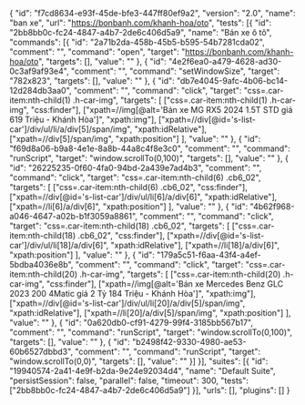 {
  "id": "f7cd8634-e93f-45de-bfe3-447ff80ef9a2",
  "version": "2.0",
  "name": "ban xe",
  "url": "https://bonbanh.com/khanh-hoa/oto",
  "tests": [{
    "id": "2bb8bb0c-fc24-4847-a4b7-2de6c406d5a9",
    "name": "Bán xe ô tô",
    "commands": [{
      "id": "2a71b2da-458b-45b5-b595-54b7281cda02",
      "comment": "",
      "command": "open",
      "target": "https://bonbanh.com/khanh-hoa/oto",
      "targets": [],
      "value": ""
    }, {
      "id": "4e2f6ea0-a479-4628-ad30-0c3af9af93e4",
      "comment": "",
      "command": "setWindowSize",
      "target": "782x823",
      "targets": [],
      "value": ""
    }, {
      "id": "db7e4045-9afc-4b06-bc14-12d284db3aa0",
      "comment": "",
      "command": "click",
      "target": "css=.car-item:nth-child(1) .h-car-img",
      "targets": [
        ["css=.car-item:nth-child(1) .h-car-img", "css:finder"],
        ["xpath=//img[@alt='Bán xe MG RX5 2024 1.5T STD giá 619 Triệu - Khánh Hòa']", "xpath:img"],
        ["xpath=//div[@id='s-list-car']/div/ul/li/a/div[5]/span/img", "xpath:idRelative"],
        ["xpath=//div[5]/span/img", "xpath:position"]
      ],
      "value": ""
    }, {
      "id": "f69d8a06-b9a8-4e1e-8a8b-44a8c4f8e3c0",
      "comment": "",
      "command": "runScript",
      "target": "window.scrollTo(0,100)",
      "targets": [],
      "value": ""
    }, {
      "id": "26225235-0f60-4fa0-94bd-2a439e7ad4b3",
      "comment": "",
      "command": "click",
      "target": "css=.car-item:nth-child(6) .cb6_02",
      "targets": [
        ["css=.car-item:nth-child(6) .cb6_02", "css:finder"],
        ["xpath=//div[@id='s-list-car']/div/ul/li[6]/a/div[6]", "xpath:idRelative"],
        ["xpath=//li[6]/a/div[6]", "xpath:position"]
      ],
      "value": ""
    }, {
      "id": "4b62f968-a046-4647-a02b-b1f3059a8861",
      "comment": "",
      "command": "click",
      "target": "css=.car-item:nth-child(18) .cb6_02",
      "targets": [
        ["css=.car-item:nth-child(18) .cb6_02", "css:finder"],
        ["xpath=//div[@id='s-list-car']/div/ul/li[18]/a/div[6]", "xpath:idRelative"],
        ["xpath=//li[18]/a/div[6]", "xpath:position"]
      ],
      "value": ""
    }, {
      "id": "179a5c51-f6aa-43f4-a4ef-5bdba4036e8b",
      "comment": "",
      "command": "click",
      "target": "css=.car-item:nth-child(20) .h-car-img",
      "targets": [
        ["css=.car-item:nth-child(20) .h-car-img", "css:finder"],
        ["xpath=//img[@alt='Bán xe Mercedes Benz GLC 2023 200 4Matic giá 2 Tỷ 184 Triệu - Khánh Hòa']", "xpath:img"],
        ["xpath=//div[@id='s-list-car']/div/ul/li[20]/a/div[5]/span/img", "xpath:idRelative"],
        ["xpath=//li[20]/a/div[5]/span/img", "xpath:position"]
      ],
      "value": ""
    }, {
      "id": "0a620db0-cf91-4279-99f4-3185bb567b17",
      "comment": "",
      "command": "runScript",
      "target": "window.scrollTo(0,100)",
      "targets": [],
      "value": ""
    }, {
      "id": "b2498f42-9330-4980-ae53-60b6527dbbd3",
      "comment": "",
      "command": "runScript",
      "target": "window.scrollTo(0,0)",
      "targets": [],
      "value": ""
    }]
  }],
  "suites": [{
    "id": "19940574-2a41-4e9f-b2da-9e24e92034d4",
    "name": "Default Suite",
    "persistSession": false,
    "parallel": false,
    "timeout": 300,
    "tests": ["2bb8bb0c-fc24-4847-a4b7-2de6c406d5a9"]
  }],
  "urls": [],
  "plugins": []
}
